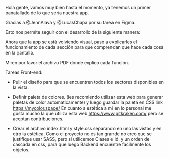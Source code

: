 
Hola gente, vamos muy bien hasta el momento, ya tenemos un primer panatallado de lo que sería nuestra app.

Gracias a @JennAlava y @LucasChapa por su tarea en Figma.


Esto nos permite seguir con el desarrollo de la siguiente manera:

Ahora que la app se està volviendo visual, paso a explicarles el funcionamiento de cada sección para que comprendan que hace cada cosa en la pantalla.

Miren por favor el archivo PDF donde explico cada función.



Tareas Front-end:

* Pulir el diseño para que se encuentren todos los sectores disponibles en la vista.

* Definir paleta de colores. (les recomiendo utilizar esta web para generar paletas de color automaticamente) y luego guardar la paleta en CSS
link https://mycolor.space/
En cuanto a estética a mi en lo personal me gusta mucho la que utiliza esta web https://www.gitkraken.com/
pero se aceptan contribuciones.

* Crear el archivo index.html y style.css separando en uno las vistas y en otro la estética.
Como el proyecto no es tan grande no creo que se justifique usar SASS, pero si utilicemos Clases e id. y un orden de cascada en css, para que luego Backend encuentre facilmente los objetos.

